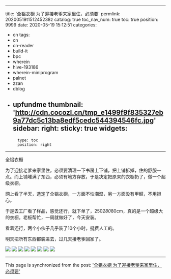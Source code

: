 
---
title: '全铝衣橱 为了迎接老爹来家里住，必须要'
permlink: 20200519t151245238z
catalog: true
toc_nav_num: true
toc: true
position: 9999
date: 2020-05-19 15:12:51
categories:
- cn
tags:
- cn
- cn-reader
- build-it
- bpc
- wherein
- hive-193186
- wherein-miniprogram
- palnet
- zzan
- dblog
- upfundme
thumbnail: 'http://cdn.cocozl.cn/tmp_e1499f9f835327eb9a77dc5c13ba8edf5cedc544394546fc.jpg'
sidebar:
    right:
        sticky: true
widgets:
    -
        type: toc
        position: right
---


全铝衣橱

为了迎接老爹来家里住，必须要清理一下书房上下铺，把上铺拆掉，住的舒服一点。而上铺堆满了东西，必须有地方存放，于是决定把原来的衣橱扔了，做一个超级衣橱。

网上看了半天，选定了全铝衣橱，一方面不怕潮湿，另一方面没有甲醛，不用担心。

于是去工厂看了样品，感觉还行，就下单了，250*280*80cm，真的是一个超级大的衣橱。老板帮忙，一周就做好了，今天安装。

看着还行，两个小伙子几乎装了10个小时，挺费人工的。

明天把所有东西都装进去，过几天接老爹回家了。

<img src="http://cdn.cocozl.cn/tmp_e1499f9f835327eb9a77dc5c13ba8edf5cedc544394546fc.jpg" />

<img src="http://cdn.cocozl.cn/tmp_04e9d8908f42fecd29f13322776fa1145ea3d73a6eb7a8d3.jpg" />

<img src="http://cdn.cocozl.cn/tmp_29246fd092112d3f91e73a9478ce06d0d5a92b97fd002d04.jpg" />

<img src="http://cdn.cocozl.cn/tmp_6f7856f8536a391ceacd8e130dbbe78ae9466fa6bf725aa7.jpg" />

<img src="http://cdn.cocozl.cn/tmp_0cca02f59d29b25d846315773f470d34a3981ac2173d8aff.jpg" />

<img src="http://cdn.cocozl.cn/tmp_90871549d7d6e46cf1def43b0d7e951a533e0d9204649114.jpg" />

<img src="http://cdn.cocozl.cn/tmp_41d1ccc06464704f72946d12855608c4b6097d2645b9dabc.jpg" />

<img src="http://cdn.cocozl.cn/tmp_59f5f69ebea49f440d958b8d117402afc52f7eaae6a0e6fc.jpg" />

- - -

This page is synchronized from the post: ['全铝衣橱 为了迎接老爹来家里住，必须要'](https://steemit.com/@julian2013/20200519t151245238z)
